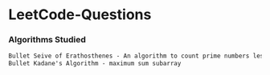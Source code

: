 # LeetCode-Questions

### Algorithms Studied

```md
Bullet Seive of Erathosthenes - An algorithm to count prime numbers less than a given number
Bullet Kadane's Algorithm - maximum sum subarray
```
